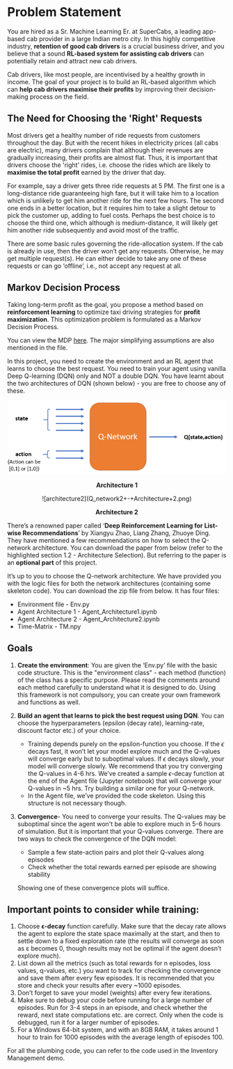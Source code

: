 # Problem Statement
You are hired as a Sr. Machine Learning Er. at SuperCabs, a leading app-based cab provider in a large Indian metro city. In this highly competitive industry, **retention of good cab drivers** is a crucial business driver, and you believe that a sound **RL-based system for assisting cab drivers** can potentially retain and attract new cab drivers. 

Cab drivers, like most people, are incentivised by a healthy growth in income. The goal of your project is to build an RL-based algorithm which can **help cab drivers maximise their profits** by improving their decision-making process on the field.

## The Need for Choosing the 'Right' Requests
Most drivers get a healthy number of ride requests from customers throughout the day. But with the recent hikes in electricity prices (all cabs are electric), many drivers complain that although their revenues are gradually increasing, their profits are almost flat. Thus, it is important that drivers choose the 'right' rides, i.e. choose the rides which are likely to **maximise the total profit** earned by the driver that day. 

For example, say a driver gets three ride requests at 5 PM. The first one is a long-distance ride guaranteeing high fare, but it will take him to a location which is unlikely to get him another ride for the next few hours. The second one ends in a better location, but it requires him to take a slight detour to pick the customer up, adding to fuel costs. Perhaps the best choice is to choose the third one, which although is medium-distance, it will likely get him another ride subsequently and avoid most of the traffic. 

There are some basic rules governing the ride-allocation system. If the cab is already in use, then the driver won’t get any requests. Otherwise, he may get multiple request(s). He can either decide to take any one of these requests or can go ‘offline’, i.e., not accept any request at all. 

## Markov Decision Process
Taking long-term profit as the goal, you propose a method based on **reinforcement learning** to optimize taxi driving strategies for **profit maximization**. This optimization problem is formulated as a Markov Decision Process.

You can view the MDP [here](MDP.pdf). The major simplifying assumptions are also mentioned in the file.

In this project, you need to create the environment and an RL agent that learns to choose the best request. You need to train your agent using vanilla Deep Q-learning (DQN) only and NOT a double DQN. You have learnt about the two architectures of DQN (shown below) - you are free to choose any of these.

![architecture1](Q_network+-+Architecture+1.png)

**<p align=center>Architecture 1</p>**

<div align=center>![architecture2](Q_network2+-+Architecture+2.png)</div>

**<p align=center>Architecture 2</p>**

There’s a renowned paper called ‘**Deep Reinforcement Learning for List-wise Recommendations**’ by Xiangyu Zhao, Liang Zhang, Zhuoye Ding. They have mentioned a few recommendations on how to select the Q-network architecture. You can download the paper from below (refer to the highlighted section 1.2 - Architecture Selection). But referring to the paper is an **optional part** of this project.

It’s up to you to choose the Q-network architecture. We have provided you with the logic files for both the network architectures (containing some skeleton code). You can download the zip file from below. It has four files:
- Environment file - Env.py
- Agent Architecture 1 - Agent_Architecture1.ipynb
- Agent Architecture 2 - Agent_Architecture2.ipynb
- Time-Matrix - TM.npy

## Goals
1. **Create the environment**: You are given the ‘Env.py’ file with the basic code structure. This is the "environment class" - each method (function) of the class has a specific purpose. Please read the comments around each method carefully to understand what it is designed to do. Using this framework is not compulsory, you can create your own framework and functions as well.
2. **Build an agent that learns to pick the best request using DQN**. You can choose the hyperparameters (epsilon (decay rate), learning-rate, discount factor etc.) of your choice.
   - Training depends purely on the epsilon-function you choose. If the *ϵ* decays fast, it won’t let your model explore much and the Q-values will converge early but to suboptimal values. If *ϵ* decays slowly, your model will converge slowly. We recommend that you try converging the Q-values in 4-6 hrs.  We’ve created a sample *ϵ*-decay function at the end of the Agent file (Jupyter notebook) that will converge your Q-values in ~5 hrs. Try building a similar one for your Q-network.
   - In the Agent file, we’ve provided the code skeleton. Using this structure is not necessary though.
3. **Convergence**- You need to converge your results. The Q-values may be suboptimal since the agent won't be able to explore much in 5-6 hours of simulation. But it is important that your Q-values converge. There are two ways to check the convergence of the DQN model:
   - Sample a few state-action pairs and plot their Q-values along episodes
   - Check whether the total rewards earned per episode are showing stability
        
   Showing one of these convergence plots will suffice.

## Important points to consider while training:
1. Choose **ϵ-decay** function carefully. Make sure that the decay rate allows the agent to explore the state space maximally at the start, and then to settle down to a fixed exploration rate (the results will converge as soon as ε becomes 0, though results may not be optimal if the agent doesn’t explore much).
2. List down all the metrics (such as total rewards for n episodes, loss values, q-values, etc.) you want to track for checking the convergence and save them after every few episodes. It is recommended that you store and check your results after every ~1000 episodes.
3. Don’t forget to save your model (weights) after every few iterations.
4. Make sure to debug your code before running for a large number of episodes. Run for 3-4 steps in an episode, and check whether the reward, next state computations etc. are correct. Only when the code is debugged, run it for a larger number of episodes.
5. For a Windows 64-bit system, and with an 8GB RAM, it takes around 1 hour to train for 1000 episodes with the average length of episodes 100.

For all the plumbing code, you can refer to the code used in the Inventory Management demo.
